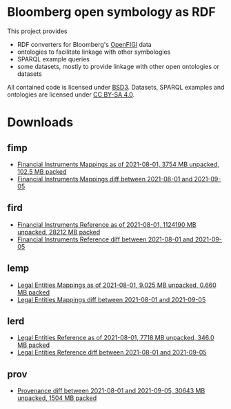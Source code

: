 Bloomberg open symbology as RDF
===============================

This project provides

- RDF converters for Bloomberg's [OpenFIGI][1] data
- ontologies to facilitate linkage with other symbologies
- SPARQL example queries
- some datasets, mostly to provide linkage with other open ontologies or datasets

All contained code is licensed under [BSD3][2].  Datasets, SPARQL examples and
ontologies are licensed under [CC BY-SA 4.0][3].


Downloads
=========

fimp
----

- [Financial Instruments Mappings as of 2021-08-01, 3754 MB unpacked, 102.5 MB packed](https://yadi.sk/d/P_I-aY8iEBdVxQ)
- [Financial Instruments Mappings diff between 2021-08-01 and 2021-09-05](https://yadi.sk/d/vl3Y-CedasWHjw)

fird
----

- [Financial Instruments Reference as of 2021-08-01, 1124190 MB unpacked, 28212 MB packed](https://yadi.sk/d/Yj69ZgRuOvihEw)
- [Financial Instruments Reference diff between 2021-08-01 and 2021-09-05](https://yadi.sk/d/PPRkWZ9DohMKhw)

lemp
----

- [Legal Entities Mappings as of 2021-08-01, 9.025 MB unpacked, 0.660 MB packed](https://yadi.sk/d/NrnNPm_WZIIHew)
- [Legal Entities Mappings diff between 2021-08-01 and 2021-09-05](https://yadi.sk/d/T5JJ6SXa8ETDDw)

lerd
----

- [Legal Entities Reference as of 2021-08-01, 7718 MB unpacked, 346.0 MB packed](https://yadi.sk/d/AdWa5buTyIiIgA)
- [Legal Entities Reference diff between 2021-08-01 and 2021-09-05](https://yadi.sk/d/qNg_Dq24aNAtSQ)

prov
----
- [Provenance diff between 2021-08-01 and 2021-09-05, 30643 MB unpacked, 1504 MB packed](https://yadi.sk/d/a-UOCxfhTKR7Vg)


  [1]: http://openfigi.com/
  [2]: http://opensource.org/licenses/BSD-3-Clause
  [3]: http://creativecommons.org/licenses/by-sa/4.0/
  [4]: http://datahub.io/dataset/figi
